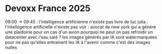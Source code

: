 # Devoxx France 2025

09:00 -> 09:45 : l'intelligence artificienne n'existe pas 
livre de luc julia : l'intellogence artificielle n'existe pas
voir : avocat de new york qui a généré une plaidoirie pour un cas d'un avion
pourquoi ne peut on pas refroidir un datacenter avec l'eau salé ?
les images générés par IA sont watermarquées pour ne pas qu'elles entrainent les IA à l'avenir comme c'est des images nulles


